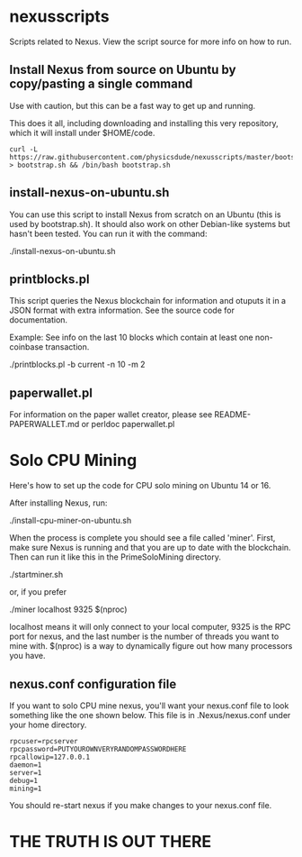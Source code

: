 # nexusscripts

Scripts related to Nexus. View the script source for more info on how to run.

## Install Nexus from source on Ubuntu by copy/pasting a single command

Use with caution, but this can be a fast way to get up and running.

This does it all, including downloading and installing this very repository, which it will install under $HOME/code.

    curl -L https://raw.githubusercontent.com/physicsdude/nexusscripts/master/bootstrap/bootstrap.sh > bootstrap.sh && /bin/bash bootstrap.sh

## install-nexus-on-ubuntu.sh

You can use this script to install Nexus from scratch on an Ubuntu (this is used by bootstrap.sh).
It should also work on other Debian-like systems but hasn't been tested.
You can run it with the command:

 ./install-nexus-on-ubuntu.sh

##  printblocks.pl

This script queries the Nexus blockchain for information and otuputs it in a JSON format with extra information.
See the source code for documentation.

Example: See info on the last 10 blocks which contain at least one non-coinbase transaction.

 ./printblocks.pl -b current -n 10 -m 2

## paperwallet.pl

For information on the paper wallet creator, please see README-PAPERWALLET.md or perldoc paperwallet.pl

# Solo CPU Mining

Here's how to set up the code for CPU solo mining on Ubuntu 14 or 16.

 After installing Nexus, run:

 ./install-cpu-miner-on-ubuntu.sh

 When the process is complete you should see a file called 'miner'.
 First, make sure Nexus is running and that you are up to date with the blockchain.
 Then can run it like this in the PrimeSoloMining directory.

 ./startminer.sh

 or, if you prefer

 ./miner localhost 9325 $(nproc)

 localhost means it will only connect to your local computer, 9325 is the RPC port for nexus, and the last number is the number of threads you want to mine with. $(nproc) is a way to dynamically figure out how many processors you have.

## nexus.conf configuration file

If you want to solo CPU mine nexus, you'll want your nexus.conf file to look something like the one shown below. This file is in .Nexus/nexus.conf under your home directory.

    rpcuser=rpcserver
    rpcpassword=PUTYOUROWNVERYRANDOMPASSWORDHERE
    rpcallowip=127.0.0.1
    daemon=1
    server=1
    debug=1
    mining=1

You should re-start nexus if you make changes to your nexus.conf file.

# THE TRUTH IS OUT THERE
